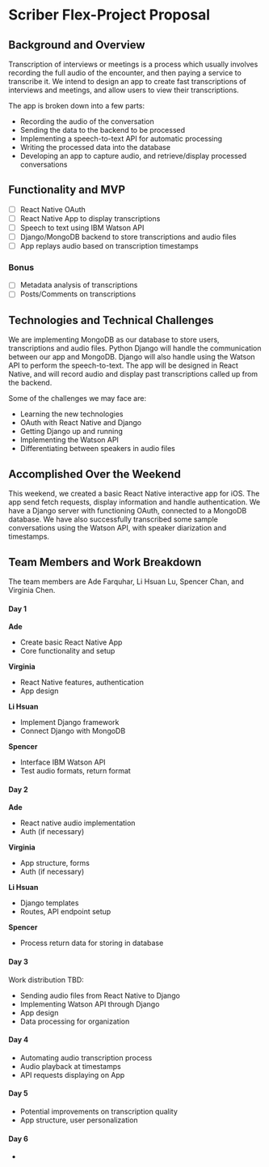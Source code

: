 # Scriber Flex-Project Proposal

## Background and Overview

Transcription of interviews or meetings is a process which usually involves recording the full audio of the encounter, and then paying a service to transcribe it. We intend to design an app to create fast transcriptions of interviews and meetings, and allow users to view their transcriptions.

The app is broken down into a few parts:
- Recording the audio of the conversation
- Sending the data to the backend to be processed
- Implementing a speech-to-text API for automatic processing
- Writing the processed data into the database
- Developing an app to capture audio, and retrieve/display processed conversations

## Functionality and MVP

- [ ] React Native OAuth
- [ ] React Native App to display transcriptions
- [ ] Speech to text using IBM Watson API
- [ ] Django/MongoDB backend to store transcriptions and audio files
- [ ] App replays audio based on transcription timestamps

### Bonus

- [ ] Metadata analysis of transcriptions
- [ ] Posts/Comments on transcriptions

## Technologies and Technical Challenges

We are implementing MongoDB as our database to store users, transcriptions and audio files. Python Django will handle the communication between our app and MongoDB. Django will also handle using the Watson API to perform the speech-to-text. The app will be designed in React Native, and will record audio and display past transcriptions called up from the backend.

Some of the challenges we may face are:
- Learning the new technologies
- OAuth with React Native and Django
- Getting Django up and running
- Implementing the Watson API
- Differentiating between speakers in audio files

## Accomplished Over the Weekend

This weekend, we created a basic React Native interactive app for iOS. The app send fetch requests, display information and handle authentication. We have a Django server with functioning OAuth, connected to a MongoDB database. We have also successfully transcribed some sample conversations using the Watson API, with speaker diarization and timestamps.

## Team Members and Work Breakdown

The team members are Ade Farquhar, Li Hsuan Lu, Spencer Chan, and Virginia Chen.

#### Day 1

**Ade**
- Create basic React Native App
- Core functionality and setup

**Virginia**
- React Native features, authentication
- App design

**Li Hsuan**
- Implement Django framework
- Connect Django with MongoDB

**Spencer**
- Interface IBM Watson API
- Test audio formats, return format

#### Day 2

**Ade**
- React native audio implementation
- Auth (if necessary)

**Virginia**
- App structure, forms
- Auth (if necessary)

**Li Hsuan**
- Django templates
- Routes, API endpoint setup

**Spencer**
- Process return data for storing in database

#### Day 3

Work distribution TBD:

- Sending audio files from React Native to Django
- Implementing Watson API through Django
- App design
- Data processing for organization

#### Day 4

- Automating audio transcription process
- Audio playback at timestamps
- API requests displaying on App

#### Day 5

- Potential improvements on transcription quality
- App structure, user personalization

#### Day 6

- 
